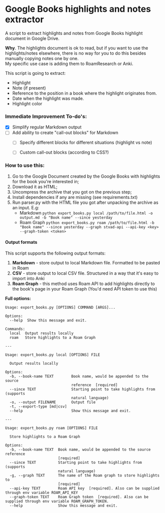 # Google Books highlights and notes extractor
A script to extract highlights and notes from Google Books highlight document in Google Drive.

**Why**. The highlights document is ok to read, but if you want to use the highlights/notes elsewhere, there is no way for you to do this besides manually copying notes one by one.  
My specific use case is adding them to RoamResearch or Anki.

This script is going to extract:
* Highlight
* Note (if present)
* Reference to the position in a book where the highlight originates from.
* Date when the highlight was made. 
* Highlight color

### Immediate Improvement To-do's:
- [x] Simplify regular Markdown output
- [ ] Add ability to create "call-out blocks" for Markdown
  - [ ] Specify different blocks for different situations (highlight vs note)
  - [ ] Custom call-out blocks (according to CSS?)


### How to use this:

1. Go to the Google Document created by the Google Books with highlights for the book you're interested in;
1. Download it as HTML;
1. Uncompress the archive that you got on the previous step;
1. Install dependencies if any are missing (see requirements.txt)
1. Run parser.py with the HTML file you got after unpacking the archive as an input. E.g: 
    * Markdown `python export_books.py local /path/to/file.html -o output.md -b "Book name" --since yesterday`
    * Roam Graph `python export_books.py roam /path/to/file.html -b "Book name" --since yesterday --graph stvad-api --api-key <key> --graph-token <token>` 


#### Output formats

This script supports the following output formats:

1. **Markdown** - store output to local Markdown file. Formatted to be pasted in Roam
1. **CSV** - store output to local CSV file. Structured in a way that it's easy to import into Anki
1. **Roam Graph** - this method uses Roam API to add highlights directly to the book's page in your Roam Graph (You'd need API token to use this)

**Full options:** 
```
Usage: export_books.py [OPTIONS] COMMAND [ARGS]...

Options:
  --help  Show this message and exit.

Commands:
  local  Output results locally
  roam   Store highlights to a Roam Graph

---

Usage: export_books.py local [OPTIONS] FILE

  Output results locally

Options:
  -b, --book-name TEXT        Book name, would be appended to the source
                              reference  [required]
  --since TEXT                Starting point to take highlights from (supports
                              natural language)
  -o, --output FILENAME       Output file
  -t, --export-type [md|csv]
  --help                      Show this message and exit.

---

Usage: export_books.py roam [OPTIONS] FILE

  Store highlights to a Roam Graph

Options:
  -b, --book-name TEXT  Book name, would be appended to the source reference
                        [required]
  --since TEXT          Starting point to take highlights from (supports
                        natural language)
  -g, --graph TEXT      The name of the Roam graph to store highlights to
                        [required]
  --api-key TEXT        Roam API key  [required]. Also can be supplied through env variable ROAM_API_KEY
  --graph-token TEXT    Roam Graph token  [required]. Also can be supplied through env variable ROAM_GRAPH_TOKEN.
  --help                Show this message and exit.
```